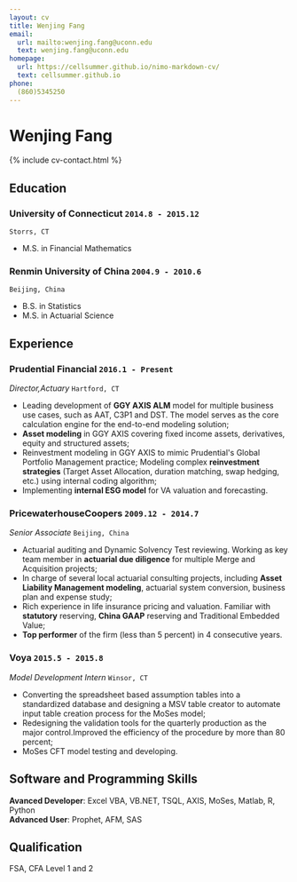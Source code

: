 ```yaml
---
layout: cv
title: Wenjing Fang
email:
  url: mailto:wenjing.fang@uconn.edu
  text: wenjing.fang@uconn.edu
homepage:
  url: https://cellsummer.github.io/nimo-markdown-cv/
  text: cellsummer.github.io
phone:
  (860)5345250
---
```


# Wenjing **Fang**

<!--
include contact information from the front matter
Supported arguments:
    - homepage: url, text
    - phone
    - email
-->

{% include cv-contact.html %}

## Education

### **University of Connecticut** `2014.8 - 2015.12`
```
Storrs, CT
```
- M.S. in Financial Mathematics

### **Renmin University of China** `2004.9 - 2010.6`

```
Beijing, China
```

- B.S. in Statistics
- M.S. in Actuarial Science

## Experience

### **Prudential Financial** `2016.1 - Present`

_Director,Actuary_ `Hartford, CT` <br>
* Leading development of **GGY AXIS ALM** model for multiple business use cases, such as AAT, C3P1 and DST. The model serves as the core calculation engine for the end-to-end modeling solution;
* **Asset modeling** in GGY AXIS covering fixed income assets, derivatives, equity and structured assets;
* Reinvestment modeling in GGY AXIS to mimic Prudential's Global Portfolio Management practice; Modeling complex **reinvestment strategies** (Target Asset Allocation, duration matching, swap hedging, etc.) using internal coding algorithm;
* Implementing **internal ESG model** for VA valuation and forecasting.


### **PricewaterhouseCoopers** `2009.12 - 2014.7`

_Senior Associate_ `Beijing, China`<br> 
* Actuarial auditing and Dynamic Solvency Test reviewing. Working as key team member in **actuarial due diligence** for multiple Merge and Acquisition projects;
* In charge of several local actuarial consulting projects, including **Asset Liability Management modeling**, actuarial system conversion, business plan and expense study;
* Rich experience in life insurance pricing and valuation. Familiar with **statutory** reserving, **China GAAP** reserving and Traditional Embedded Value;
* **Top performer** of the firm (less than 5 percent) in 4 consecutive years.

### **Voya** `2015.5 - 2015.8`

_Model Development Intern_ `Winsor, CT`<br> 
* Converting the spreadsheet based assumption tables into a standardized database and designing a MSV table creator to automate input table creation process for the MoSes model;
* Redesigning the validation tools for the quarterly production as the major control.Improved the efficiency of the procedure by more than 80 percent;
* MoSes CFT model testing and developing.

## Software and Programming Skills

**Avanced Developer**: Excel VBA, VB.NET, TSQL, AXIS, MoSes, Matlab, R, Python<br>
**Advanced User**: Prophet, AFM, SAS

## Qualification
FSA, CFA Level 1 and 2

<!-- ### Footer

Last updated: 3/30/2020 -->
